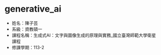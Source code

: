 # generative_ai
<ul>
  <li>姓名：陳子芸</li>
  <li>系級：資教碩一</li>
  <li>課程名稱：生成式AI：文字與圖像生成的原理與實務_國立臺灣師範大學衛星課程</li>
  <li>修課學期：113-2</li>
</ul>
